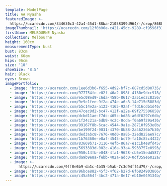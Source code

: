 ```yaml
---
template: ModelPage
title: AA Nyasha
featuredImage: >-
  https://ucarecdn.com/344630c3-42a4-45d1-88ba-21058399d964/-/crop/8688x4099/0,0/-/preview/
imageThumbnail: 'https://ucarecdn.com/12f0b06a-c421-45dc-9289-cf9596f31bc6/'
firstName: MELBOURNE Nyasha
collection: Melbourne
height: 160cm
measurementType: bust
bust: 83cm
waist: 66cm
hips: 96cm
size: '10'
shoeSize: '8.5'
hair: Black
eyes: Brown
imagePortfolio:
  - image: 'https://ucarecdn.com/1ee6d3b6-f655-4d92-bf7c-687cd5d80735/'
  - image: 'https://ucarecdn.com/977754fc-e02f-46a2-898f-4130e9dcc918/'
  - image: 'https://ucarecdn.com/e5c08ed9-c6da-458b-8617-3a51ed2c8356/'
  - image: 'https://ucarecdn.com/9e9c1fee-9f2a-474e-a6c8-14e715d5883d/'
  - image: 'https://ucarecdn.com/b5c14e2a-a123-4165-92af-ffd16cdb1d46/'
  - image: 'https://ucarecdn.com/47cec9d2-bc47-412f-a22e-69f275506858/'
  - image: 'https://ucarecdn.com/dcbd11ae-f7dc-465c-bd86-a6df0297c6db/'
  - image: 'https://ucarecdn.com/1f24c21a-6db9-4c2c-8cda-f0a69f29a436/'
  - image: 'https://ucarecdn.com/99167f8b-6cac-4544-9a1e-28710f953e0b/'
  - image: 'https://ucarecdn.com/be199f24-9031-4370-8b88-2a46236b7b30/'
  - image: 'https://ucarecdn.com/ded3abc8-7676-40d0-8a85-32ed825ae97c/'
  - image: 'https://ucarecdn.com/1b76360e-e8af-4545-bc79-fa10c85c4422/'
  - image: 'https://ucarecdn.com/83669b71-3116-4efb-86a7-e1c1b4e8fd45/'
  - image: 'https://ucarecdn.com/5693383d-002c-416a-93a4-5933757e0993/'
  - image: 'https://ucarecdn.com/950c14fb-e048-4fa1-9628-cb5e15edd587/'
  - image: 'https://ucarecdn.com/da9b9e8a-febb-402a-adc0-0df359e6012a/'
  - image: >-
      https://ucarecdn.com/9ff0e6b9-da1c-4b35-b5ab-7c3d94ff4d79/-/crop/2449x1463/0,0/-/preview/
  - image: 'https://ucarecdn.com/96bce882-45f3-4f62-b27d-6f6824903866/'
  - image: 'https://ucarecdn.com/c45a564f-4bc2-471a-8e17-eb10e049134b/'
---
```


